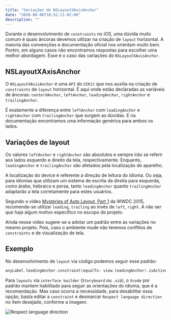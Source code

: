 ```yaml
---
title: "Variações do NSLayoutXAxisAnchor"
date: "2020-08-06T18:52:11-02:00"
description: ""
---
```


Durante o desenvolvimento de `constraints` no iOS, uma dúvida muito comum é quais âncoras devemos utilizar na criação de `layout` horizontal. A maioria das convenções e documentação oficial nos orientam muito bem. Porém, em alguns casos não encontramos respostas para escolher uma melhor abordagem. Esse é o caso das variações do `NSLayoutXAxisAnchor`.

## NSLayoutXAxisAnchor

O `NSLayoutXAxisAnchor` é uma `API` do `UIKit` que nos auxilia na criação de `constraints` de `layout` horizontal. É aqui onde estão declaradas as variáveis de âncoras: `centerXAnchor`, `leftAnchor`, `leadingAnchor`, `rightAnchor` e `trailingAnchor`.

É exatamente a diferença entre `leftAnchor` com `leadingAnchor` e `rightAnchor` com `trailingAnchor` que surgem as dúvidas. E na documentação encontramos uma informação genérica para ambos os lados.

## Variações de layout

Os valores `leftAnchor` e `rightAnchor` são absolutos e sempre irão se referir aos lados esquerdo e direito da tela, respectivamente. Enquanto, `leadingAnchor` e `trailingAnchor` são afetados pela localização do aparelho.

A localização do device é referente a direção de leitura do idioma. Ou seja, para idiomas que utilizam um sistema de escrita da direita para esquerda, como árabe, hebraico e persa, tanto `leadingAnchor` quanto `trailingAnchor` adaptarão a tela corretamente para estes usuários.

Segundo o vídeo [Mysteries of Auto Layout, Part 1](https://developer.apple.com/videos/play/wwdc2015/218/?time=2086) da WWDC 2015, recomenda-se utilizar `leading`, `trailing` ao invés de `left`, `right`. A não ser que haja algum motivo específico no escopo do projeto.

Ainda nesse vídeo sugere-se a adotar um padrão entre as variações no mesmo projeto. Pois, caso o ambiente mude não teremos conflitos de `constraints` e de visualização de tela.

## Exemplo

No desenvolvimento de `layout` via código podemos seguir esse padrão:

```swift
anyLabel.leadingAnchor.constraint(equalTo: view.leadingAnchor).isActive = true
```

Para `layouts` via `interface builder` (`Storyboard` ou `.xib`), o `Xcode` por padrão mantem habilitado para seguir as orientações do idioma, que é a recomendação. Mas caso ocorra a necessidade, para desabilitar essa opção, basta editar a `constraint` e desmarcar `Respect language direction` no item desejado, conforme a imagem:

![Respect language direction](../assets/variacoes-do-nslayoutxaxisanchor/language-direction-on-ib.png)